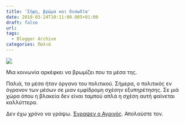 ```yaml
---
title: 'Σήψη, βρώμα και δυσωδία'
date: 2010-03-24T10:11:00.005+01:00
draft: false
url: 
tags:
  - Blogger Archive
categories: Παλιά
---
```


[![](https://blogger.googleusercontent.com/img/b/R29vZ2xl/AVvXsEjM_-G92M8r8EOmp738zwc350Q2mMfJ0jivjW5yUnJtHz-LK7ee1kj90gVFn7ZlFSO00YGWCRmWfwaYLcLEF-1063Wx_-KHgXA2uJrz7IVrAzJRjvplV2M3jB71eG11Q4j83jRK0tj-nLA/s400/chien-et-cadavre.jpg)](https://blogger.googleusercontent.com/img/b/R29vZ2xl/AVvXsEjM_-G92M8r8EOmp738zwc350Q2mMfJ0jivjW5yUnJtHz-LK7ee1kj90gVFn7ZlFSO00YGWCRmWfwaYLcLEF-1063Wx_-KHgXA2uJrz7IVrAzJRjvplV2M3jB71eG11Q4j83jRK0tj-nLA/s1600/chien-et-cadavre.jpg)  
  

Μια κοινωνία αρκέφκει να βρωμίζει που τα μέσα της.

  

Παλιά, τα μέσα ήταν όργανο του πολιτικού. Σήμερα, ο πολιτικός εν όγρανον των μέσων σε μιαν εμφίδρομη σχέσην εξυπηρέτησης. Σε μιά χώρα όπου η βλακεία δεν είναι ταμπού απλά η σχέση αυτή φαίνεται καλλύττερα.  

  

Δεν έχω χρόνο να γράψω. [Έγραψεν ο Αγρινός](http://mpoufles.blogspot.com/2010/03/blog-post_23.html). Απολαύστε τον.
